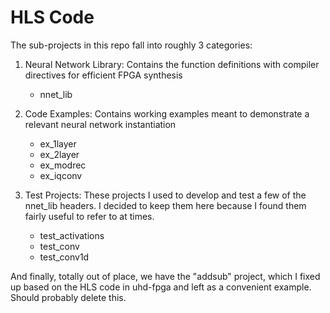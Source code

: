 # HLS Code

The sub-projects in this repo fall into roughly 3 categories:

1. Neural Network Library: Contains the function definitions with compiler directives for efficient FPGA synthesis
    * nnet_lib
    
2. Code Examples: Contains working examples meant to demonstrate a relevant neural network instantiation
    * ex_1layer
    * ex_2layer
    * ex_modrec
    * ex_iqconv
    
3. Test Projects: These projects I used to develop and test a few of the nnet_lib headers. I decided to keep them here because I found them fairly useful to refer to at times.
    * test_activations
    * test_conv
    * test_conv1d

And finally, totally out of place, we have the "addsub" project, which I fixed up based on the HLS code in uhd-fpga and left as a convenient example. Should probably delete this. 
